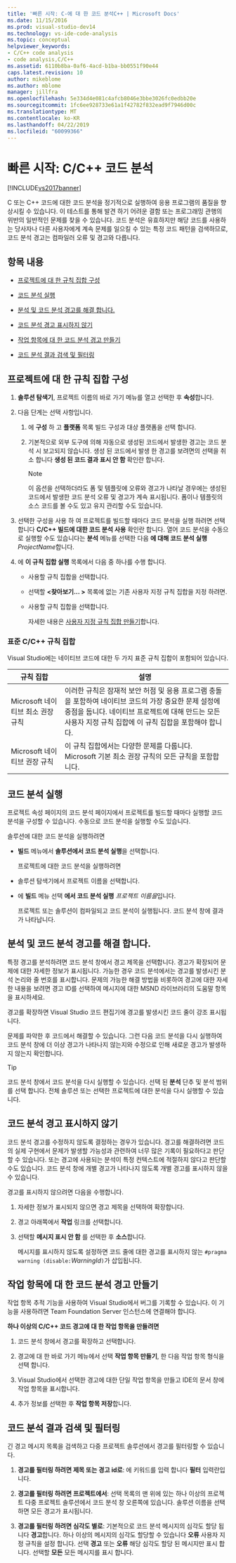 ```yaml
---
title: '빠른 시작: C-에 대 한 코드 분석C++ | Microsoft Docs'
ms.date: 11/15/2016
ms.prod: visual-studio-dev14
ms.technology: vs-ide-code-analysis
ms.topic: conceptual
helpviewer_keywords:
- C/C++ code analysis
- code analysis,C/C++
ms.assetid: 6110b8ba-0af6-4acd-b1ba-bb0551f90e44
caps.latest.revision: 10
author: mikeblome
ms.author: mblome
manager: jillfra
ms.openlocfilehash: 5e334d4e081c4afcb8046e3bbe3026fc0edbb20e
ms.sourcegitcommit: 1fc6ee928733e61a1f42782f832ead9f7946d00c
ms.translationtype: MT
ms.contentlocale: ko-KR
ms.lasthandoff: 04/22/2019
ms.locfileid: "60099366"
---
```

# <a name="quick-start-code-analysis-for-cc"></a>빠른 시작: C/C++ 코드 분석
[!INCLUDE[vs2017banner](../includes/vs2017banner.md)]

C 또는 C++ 코드에 대한 코드 분석을 정기적으로 실행하여 응용 프로그램의 품질을 향상시킬 수 있습니다. 이 테스트를 통해 발견 하기 어려운 결함 또는 프로그래밍 관행의 위반의 일반적인 문제를 찾을 수 있습니다. 코드 분석은 유효하지만 해당 코드를 사용하는 당사자나 다른 사용자에게 계속 문제를 일으킬 수 있는 특정 코드 패턴을 검색하므로, 코드 분석 경고는 컴파일러 오류 및 경고와 다릅니다.  
  
## <a name="in-this-topic"></a>항목 내용  
  
- [프로젝트에 대 한 규칙 집합 구성](../code-quality/quick-start-code-analysis-for-c-cpp.md#BKMK_ConfigureRuleSets)  
  
- [코드 분석 실행](../code-quality/quick-start-code-analysis-for-c-cpp.md#BKMK_Run)  
  
- [분석 및 코드 분석 경고를 해결 합니다.](../code-quality/quick-start-code-analysis-for-c-cpp.md#BKMK_Analyze)  
  
- [코드 분석 경고 표시하지 않기](../code-quality/quick-start-code-analysis-for-c-cpp.md#BKMK_Suppress)  
  
- [작업 항목에 대 한 코드 분석 경고 만들기](../code-quality/quick-start-code-analysis-for-c-cpp.md#BKMK_Creating_work_items_for_code_analysis_warnings)  
  
- [코드 분석 결과 검색 및 필터링](../code-quality/quick-start-code-analysis-for-c-cpp.md#BKMK_Search)  
  
## <a name="BKMK_ConfigureRuleSets"></a> 프로젝트에 대 한 규칙 집합 구성  
  
1. **솔루션 탐색기**, 프로젝트 이름의 바로 가기 메뉴를 열고 선택한 후 **속성**합니다.  
  
2. 다음 단계는 선택 사항입니다.  
  
    1. 에 **구성** 하 고 **플랫폼** 목록 빌드 구성과 대상 플랫폼을 선택 합니다.  
  
    2. 기본적으로 외부 도구에 의해 자동으로 생성된 코드에서 발생한 경고는 코드 분석 시 보고되지 않습니다. 생성 된 코드에서 발생 한 경고를 보려면의 선택을 취소 합니다 **생성 된 코드 결과 표시 안 함** 확인란 합니다.  
  
        > [!NOTE]
        >  이 옵션을 선택하더라도 폼 및 템플릿에 오류와 경고가 나타날 경우에는 생성된 코드에서 발생한 코드 분석 오류 및 경고가 계속 표시됩니다. 폼이나 템플릿의 소스 코드를 볼 수도 있고 유지 관리할 수도 있습니다.  
  
3. 선택한 구성을 사용 하 여 프로젝트를 빌드할 때마다 코드 분석을 실행 하려면 선택 합니다 **C/C++ 빌드에 대한 코드 분석 사용** 확인란 합니다. 열어 코드 분석을 수동으로 실행할 수도 있습니다는 **분석** 메뉴를 선택한 다음 **에 대해 코드 분석 실행** *ProjectName*합니다.  
  
4. 에 **이 규칙 집합 실행** 목록에서 다음 중 하나를 수행 합니다.  
  
    - 사용할 규칙 집합을 선택합니다.  
  
    - 선택할  **\<찾아보기... >** 목록에 없는 기존 사용자 지정 규칙 집합을 지정 하려면.  
  
    - 사용할 규칙 집합을 선택합니다.  
  
         자세한 내용은 [사용자 지정 규칙 집합 만들기](../code-quality/creating-custom-code-analysis-rule-sets.md)합니다.  
  
### <a name="standard-cc-rule-sets"></a>표준 C/C++ 규칙 집합  
 Visual Studio에는 네이티브 코드에 대한 두 가지 표준 규칙 집합이 포함되어 있습니다.  
  
|규칙 집합|설명|  
|--------------|-----------------|  
|Microsoft 네이티브 최소 권장 규칙|이러한 규칙은 잠재적 보안 허점 및 응용 프로그램 충돌을 포함하여 네이티브 코드의 가장 중요한 문제 설정에 중점을 둡니다. 네이티브 프로젝트에 대해 만드는 모든 사용자 지정 규칙 집합에 이 규칙 집합을 포함해야 합니다.|  
|Microsoft 네이티브 권장 규칙|이 규칙 집합에서는 다양한 문제를 다룹니다. Microsoft 기본 최소 권장 규칙의 모든 규칙을 포함합니다.|  
  
## <a name="BKMK_Run"></a> 코드 분석 실행  
 프로젝트 속성 페이지의 코드 분석 페이지에서 프로젝트를 빌드할 때마다 실행할 코드 분석을 구성할 수 있습니다. 수동으로 코드 분석을 실행할 수도 있습니다.  
  
 솔루션에 대한 코드 분석을 실행하려면  
  
- **빌드** 메뉴에서 **솔루션에서 코드 분석 실행**을 선택합니다.  
  
  프로젝트에 대한 코드 분석을 실행하려면  
  
- 솔루션 탐색기에서 프로젝트 이름을 선택합니다.  
  
- 에 **빌드** 메뉴 선택 **에서 코드 분석 실행** *프로젝트 이름을*입니다.  
  
  프로젝트 또는 솔루션이 컴파일되고 코드 분석이 실행됩니다. 코드 분석 창에 결과가 나타납니다.  
  
## <a name="BKMK_Analyze"></a> 분석 및 코드 분석 경고를 해결 합니다.  
 특정 경고를 분석하려면 코드 분석 창에서 경고 제목을 선택합니다. 경고가 확장되어 문제에 대한 자세한 정보가 표시됩니다. 가능한 경우 코드 분석에서는 경고를 발생시킨 분석 논리와 줄 번호를 표시합니다. 문제의 가능한 해결 방법을 비롯하여 경고에 대한 자세한 내용을 보려면 경고 ID를 선택하여 메시지에 대한 MSND 라이브러리의 도움말 항목을 표시하세요.  
  
 경고를 확장하면 Visual Studio 코드 편집기에 경고를 발생시킨 코드 줄이 강조 표시됩니다.  
  
 문제를 파악한 후 코드에서 해결할 수 있습니다. 그런 다음 코드 분석을 다시 실행하여 코드 분석 창에 더 이상 경고가 나타나지 않는지와 수정으로 인해 새로운 경고가 발생하지 않는지 확인합니다.  
  
> [!TIP]
>  코드 분석 창에서 코드 분석을 다시 실행할 수 있습니다. 선택 된 **분석** 단추 및 분석 범위를 선택 합니다. 전체 솔루션 또는 선택한 프로젝트에 대한 분석을 다시 실행할 수 있습니다.  
  
## <a name="BKMK_Suppress"></a> 코드 분석 경고 표시하지 않기  
 코드 분석 경고를 수정하지 않도록 결정하는 경우가 있습니다. 경고를 해결하려면 코드의 실제 구현에서 문제가 발생할 가능성과 관련하여 너무 많은 기록이 필요하다고 판단할 수 있습니다. 또는 경고에 사용되는 분석이 특정 컨텍스트에 적절하지 않다고 판단할 수도 있습니다. 코드 분석 창에 개별 경고가 나타나지 않도록 개별 경고를 표시하지 않을 수 있습니다.  
  
 경고를 표시하지 않으려면 다음을 수행합니다.  
  
1. 자세한 정보가 표시되지 않으면 경고 제목을 선택하여 확장합니다.  
  
2. 경고 아래쪽에서 **작업** 링크를 선택합니다.  
  
3. 선택할 **메시지 표시 안 함** 를 선택한 후 **소스**합니다.  
  
   메시지를 표시하지 않도록 설정하면 코드 줄에 대한 경고를 표시하지 않는 `#pragma warning (disable:`*WarningId*`)`가 삽입됩니다.  
  
## <a name="BKMK_Creating_work_items_for_code_analysis_warnings"></a> 작업 항목에 대 한 코드 분석 경고 만들기  
 작업 항목 추적 기능을 사용하여 Visual Studio에서 버그를 기록할 수 있습니다. 이 기능을 사용하려면 Team Foundation Server 인스턴스에 연결해야 합니다.  
  
 **하나 이상의 C/C++ 코드 경고에 대 한 작업 항목을 만들려면**  
  
1. 코드 분석 창에서 경고를 확장하고 선택합니다.  
  
2. 경고에 대 한 바로 가기 메뉴에서 선택 **작업 항목 만들기**, 한 다음 작업 항목 형식을 선택 합니다.  
  
3. Visual Studio에서 선택한 경고에 대한 단일 작업 항목을 만들고 IDE의 문서 창에 작업 항목을 표시합니다.  
  
4. 추가 정보를 선택한 후 **작업 항목 저장**합니다.  
  
## <a name="BKMK_Search"></a> 코드 분석 결과 검색 및 필터링  
 긴 경고 메시지 목록을 검색하고 다중 프로젝트 솔루션에서 경고를 필터링할 수 있습니다.  
  
1. **경고를 필터링 하려면 제목 또는 경고 id로**: 에 키워드를 입력 합니다 **필터** 입력란입니다.  
  
2. **경고를 필터링 하려면 프로젝트에서**: 선택 목록의 맨 위에 있는 하나 이상의 프로젝트 다중 프로젝트 솔루션에서 코드 분석 창 오른쪽에 있습니다. 솔루션 이름을 선택하면 모든 경고가 표시됩니다.  
  
3. **경고를 필터링 하려면 심각도 별로**: 기본적으로 코드 분석 메시지의 심각도 할당 됩니다 **경고**합니다. 하나 이상의 메시지의 심각도 할당할 수 있습니다 **오류** 사용자 지정 규칙을 설정 합니다. 선택 **경고** 또는 **오류** 해당 심각도 할당 된 메시지만 표시 합니다. 선택할 **모든** 모든 메시지를 표시 합니다.

